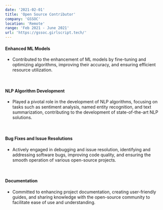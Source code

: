 ```yaml
---
date: '2021-02-01'
title: 'Open Source Contributor'
company: 'GSSOC'
location: 'Remote'
range: 'Feb 2021 - June 2021'
url: 'https://gssoc.girlscript.tech/'
---
```



#### Enhanced ML Models
- Contributed to the enhancement of ML models by fine-tuning and optimizing algorithms, improving their accuracy, and ensuring efficient resource utilization.

<br>

#### NLP Algorithm Development
- Played a pivotal role in the development of NLP algorithms, focusing on tasks such as sentiment analysis, named entity recognition, and text summarization, contributing to the development of state-of-the-art NLP solutions.

<br>

#### Bug Fixes and Issue Resolutions 
- Actively engaged in debugging and issue resolution, identifying and addressing software bugs, improving code quality, and ensuring the smooth operation of various open-source projects.

<br>

#### Documentation
- Committed to enhancing project documentation, creating user-friendly guides, and sharing knowledge with the open-source community to facilitate ease of use and understanding.
